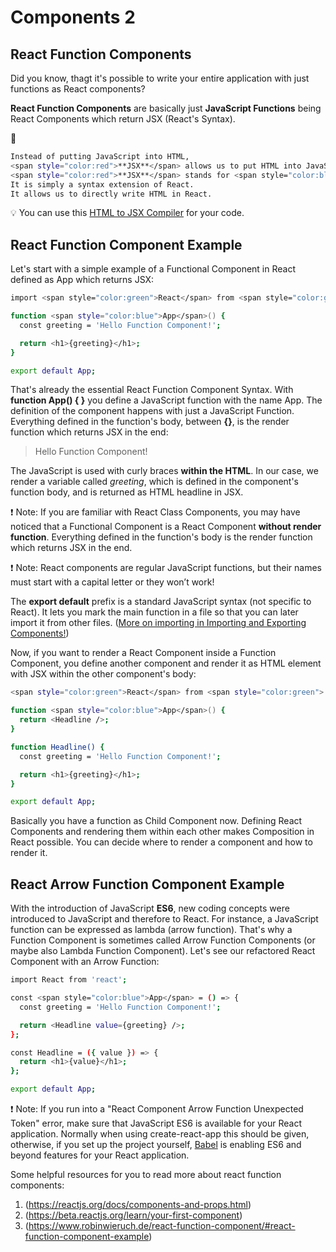 # Components 2
## React Function Components
Did you know, thagt it's possible to write your entire application with just functions as React components?

**React Function Components** are basically just **JavaScript Functions** being React Components which return JSX (React's Syntax).

:green_book:
```sh
Instead of putting JavaScript into HTML,
<span style="color:red">**JSX**</span> allows us to put HTML into JavaScript.
<span style="color:red">**JSX**</span> stands for <span style="color:blue">**JavaScript XML**</span>. 
It is simply a syntax extension of React. 
It allows us to directly write HTML in React.
```

:bulb: You can use this [HTML to JSX Compiler](https://magic.reactjs.net/htmltojsx.htm) for your code.

## React Function Component Example

Let's start with a simple example of a Functional Component in React defined as App which returns JSX:

```sh
import <span style="color:green">React</span> from <span style="color:green">'react'</span>;

function <span style="color:blue">App</span>() {
  const greeting = 'Hello Function Component!';

  return <h1>{greeting}</h1>;
}

export default App;
```

That's already the essential React Function Component Syntax. With **function App() { }** you define a JavaScript function with the name App. The definition of the component happens with just a JavaScript Function. Everything defined in the function's body, between **{}**, is the render function which returns JSX in the end:

> Hello Function Component!

The JavaScript is used with curly braces **within the HTML**. In our case, we render a variable called <em>greeting</em>, which is defined in the component's function body, and is returned as HTML headline in JSX.

:heavy_exclamation_mark: Note: If you are familiar with React Class Components, you may have noticed that a Functional Component is a React Component **without render function**. Everything defined in the function's body is the render function which returns JSX in the end.

:heavy_exclamation_mark: Note: React components are regular JavaScript functions, but their names must start with a capital letter or they won’t work!

The **export default** prefix is a standard JavaScript syntax (not specific to React). It lets you mark the main function in a file so that you can later import it from other files. ([More on importing in Importing and Exporting Components!](https://beta.reactjs.org/learn/importing-and-exporting-components))

Now, if you want to render a React Component inside a Function Component, you define another component and render it as HTML element with JSX within the other component's body:

```sh
<span style="color:green">React</span> from <span style="color:green">'react'</span>;

function <span style="color:blue">App</span>() {
  return <Headline />;
}

function Headline() {
  const greeting = 'Hello Function Component!';

  return <h1>{greeting}</h1>;
}

export default App;
```

Basically you have a function as Child Component now. Defining React Components and rendering them within each other makes Composition in React possible. You can decide where to render a component and how to render it.

## React Arrow Function Component Example

With the introduction of JavaScript **ES6**, new coding concepts were introduced to JavaScript and therefore to React. For instance, a JavaScript function can be expressed as lambda (arrow function). That's why a Function Component is sometimes called Arrow Function Components (or maybe also Lambda Function Component). Let's see our refactored React Component with an Arrow Function:

```sh
import React from 'react';

const <span style="color:blue">App</span> = () => {
  const greeting = 'Hello Function Component!';

  return <Headline value={greeting} />;
};

const Headline = ({ value }) => {
  return <h1>{value}</h1>;
};

export default App;
```

:heavy_exclamation_mark: Note: If you run into a "React Component Arrow Function Unexpected Token" error, make sure that JavaScript ES6 is available for your React application. Normally when using create-react-app this should be given, otherwise, if you set up the project yourself, [Babel](https://www.robinwieruch.de/minimal-react-webpack-babel-setup/) is enabling ES6 and beyond features for your React application.

Some helpful resources for you to read more about react function components:
1. (https://reactjs.org/docs/components-and-props.html)
2. (https://beta.reactjs.org/learn/your-first-component)
3. (https://www.robinwieruch.de/react-function-component/#react-function-component-example)

